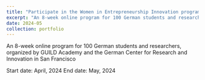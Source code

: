 ```yaml
---
title: "Participate in the Women in Entrepreneurship Innovation program, Germany"
excerpt: "An 8-week online program for 100 German students and researchers, organized by GUILD Academy and the German Center for Research and Innovation in San Francisco"
date: 2024-05
collection: portfolio
---
```

<tbc>
An 8-week online program for 100 German students and researchers, organized by GUILD Academy and the
German Center for Research and Innovation in San Francisco

Start date: April, 2024
End date: May, 2024
